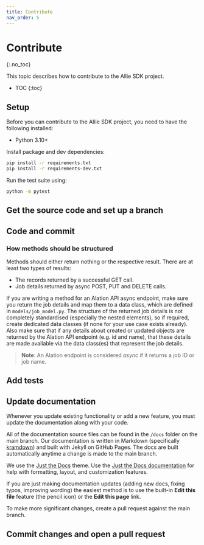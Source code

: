 ```yaml
---
title: Contribute
nav_order: 5
---
```


# Contribute
{:.no_toc}

This topic describes how to contribute to the Allie SDK project.

* TOC
{:toc}

## Setup

Before you can contribute to the Allie SDK project, you need to have the following installed:
 - Python 3.10+

Install package and dev dependencies:

```bash
pip install -r requirements.txt
pip install -r requirements-dev.txt
```

Run the test suite using:

```bash
python -m pytest
```

## Get the source code and set up a branch

## Code and commit

### How methods should be structured

Methods should either return nothing or the respective result. There are at least two types of results:

- The records returned by a successful GET call.
- Job details returned by async POST, PUT and DELETE calls. 

If you are writing a method for an Alation API async endpoint, make sure you return the job details and map them to a data class, which are defined in `models/job_model.py`. The structure of the returned job details is not completely standardised (especially the nested elements), so if required, create dedicated data classes (if none for your use case exists already). Also make sure that if any details about created or updated objects are returned by the Alation API endpoint (e.g. id and name), that these details are made available via the data class(es) that represent the job details.

> **Note**: An Alation endpoint is considered *async* if it returns a job ID or job name.


## Add tests

## Update documentation

Whenever you update existing functionality or add a new feature, you must update the documentation along with your code.

All of the documentation source files can be found in the `/docs` folder on the main branch. Our documentation is written in Markdown (specifically [kramdown](https://kramdown.gettalong.org/quickref.html)) and built with Jekyll on GitHub Pages. The docs are built automatically anytime a change is made to the main branch.

We use the [Just the Docs](https://github.com/just-the-docs/just-the-docs) theme. Use the [Just the Docs documentation](https://just-the-docs.com/) for help with formatting, layout, and customization features.

If you are just making documentation updates (adding new docs, fixing typos, improving wording) the easiest method is to use the built-in **Edit this file** feature (the pencil icon) or the **Edit this page** link.

To make more significant changes, create a pull request against the main branch.

## Commit changes and open a pull request
